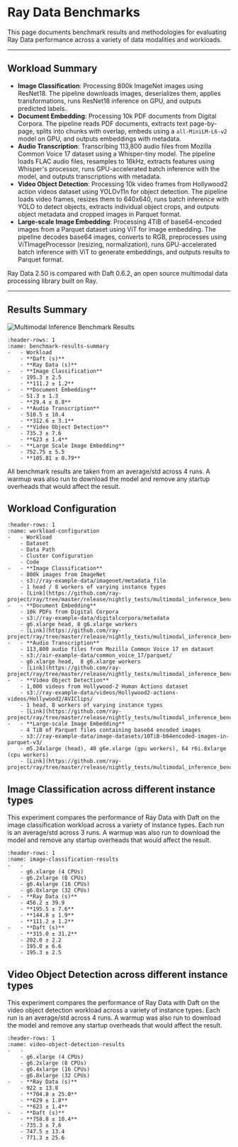 # Ray Data Benchmarks

This page documents benchmark results and methodologies for evaluating Ray Data performance across a variety of data modalities and workloads.

---

## Workload Summary

- **Image Classification**: Processing 800k ImageNet images using ResNet18. The pipeline downloads images, deserializes them, applies transformations, runs ResNet18 inference on GPU, and outputs predicted labels.
- **Document Embedding**: Processing 10k PDF documents from Digital Corpora. The pipeline reads PDF documents, extracts text page-by-page, splits into chunks with overlap, embeds using a `all-MiniLM-L6-v2` model on GPU, and outputs embeddings with metadata.
- **Audio Transcription**: Transcribing 113,800 audio files from Mozilla Common Voice 17 dataset using a Whisper-tiny model. The pipeline loads FLAC audio files, resamples to 16kHz, extracts features using Whisper's processor, runs GPU-accelerated batch inference with the model, and outputs transcriptions with metadata.
- **Video Object Detection**: Processing 10k video frames from Hollywood2 action videos dataset using YOLOv11n for object detection. The pipeline loads video frames, resizes them to 640x640, runs batch inference with YOLO to detect objects, extracts individual object crops, and outputs object metadata and cropped images in Parquet format.
- **Large-scale Image Embedding**: Processing 4TiB of base64-encoded images from a Parquet dataset using ViT for image embedding. The pipeline decodes base64 images, converts to RGB, preprocesses using ViTImageProcessor (resizing, normalization), runs GPU-accelerated batch inference with ViT to generate embeddings, and outputs results to Parquet format.

Ray Data 2.50 is compared with Daft 0.6.2, an open source multimodal data processing library built on Ray.

---

## Results Summary

![Multimodal Inference Benchmark Results](/data/images/multimodal_inference_results.png)

```{list-table}
:header-rows: 1
:name: benchmark-results-summary
-   - Workload
    - **Daft (s)**
    - **Ray Data (s)**
-   - **Image Classification**
    - 195.3 ± 2.5
    - **111.2 ± 1.2**
-   - **Document Embedding**
    - 51.3 ± 1.3
    - **29.4 ± 0.8**
-   - **Audio Transcription**
    - 510.5 ± 10.4
    - **312.6 ± 3.1**
-   - **Video Object Detection**
    - 735.3 ± 7.6
    - **623 ± 1.4**
-   - **Large Scale Image Embedding**
    - 752.75 ± 5.5
    - **105.81 ± 0.79**
```


All benchmark results are taken from an average/std across 4 runs. A warmup was also run to download the model and remove any startup overheads that would affect the result.


## Workload Configuration


```{list-table}
:header-rows: 1
:name: workload-configuration
-   - Workload
    - Dataset
    - Data Path
    - Cluster Configuration
    - Code
-   - **Image Classification**
    - 800k images from ImageNet
    - s3://ray-example-data/imagenet/metadata_file
    - 1 head / 8 workers of varying instance types
    - [Link](https://github.com/ray-project/ray/tree/master/release/nightly_tests/multimodal_inference_benchmarks/image_classification)
-   - **Document Embedding**
    - 10k PDFs from Digital Corpora
    - s3://ray-example-data/digitalcorpora/metadata
    - g6.xlarge head, 8 g6.xlarge workers
    - [Link](https://github.com/ray-project/ray/tree/master/release/nightly_tests/multimodal_inference_benchmarks/document_embedding)
-   - **Audio Transcription**
    - 113,800 audio files from Mozilla Common Voice 17 en dataset
    - s3://air-example-data/common_voice_17/parquet/
    - g6.xlarge head,  8 g6.xlarge workers
    - [Link](https://github.com/ray-project/ray/tree/master/release/nightly_tests/multimodal_inference_benchmarks/audio_transcription)
-   - **Video Object Detection**
    - 1,000 videos from Hollywood-2 Human Actions dataset
    - s3://ray-example-data/videos/Hollywood2-actions-videos/Hollywood2/AVIClips/
    - 1 head, 8 workers of varying instance types
    - [Link](https://github.com/ray-project/ray/tree/master/release/nightly_tests/multimodal_inference_benchmarks/video_object_detection)
-   - **Large-scale Image Embedding**
    - 4 TiB of Parquet files containing base64 encoded images
    - s3://ray-example-data/image-datasets/10TiB-b64encoded-images-in-parquet-v3/
    - m5.24xlarge (head), 40 g6e.xlarge (gpu workers), 64 r6i.8xlarge (cpu workers)
    - [Link](https://github.com/ray-project/ray/tree/master/release/nightly_tests/multimodal_inference_benchmarks/large_image_embedding)
```

## Image Classification across different instance types

This experiment compares the performance of Ray Data with Daft on the image classification workload across a variety of instance types. Each run is an average/std across 3 runs. A warmup was also run to download the model and remove any startup overheads that would affect the result.

```{list-table}
:header-rows: 1
:name: image-classification-results
-   -
    - g6.xlarge (4 CPUs)
    - g6.2xlarge (8 CPUs)
    - g6.4xlarge (16 CPUs)
    - g6.8xlarge (32 CPUs)
-   - **Ray Data (s)**
    - 456.2 ± 39.9
    - **195.5 ± 7.6**
    - **144.8 ± 1.9**
    - **111.2 ± 1.2**
-   - **Daft (s)**
    - **315.0 ± 31.2**
    - 202.0 ± 2.2
    - 195.0 ± 6.6
    - 195.3 ± 2.5
```

## Video Object Detection across different instance types

This experiment compares the performance of Ray Data with Daft on the video object detection workload across a variety of instance types. Each run is an average/std across 4 runs. A warmup was also run to download the model and remove any startup overheads that would affect the result.



```{list-table}
:header-rows: 1
:name: video-object-detection-results
-   -
    - g6.xlarge (4 CPUs)
    - g6.2xlarge (8 CPUs)
    - g6.4xlarge (16 CPUs)
    - g6.8xlarge (32 CPUs)
-   - **Ray Data (s)**
    - 922 ± 13.8
    - **704.8 ± 25.0**
    - **629 ± 1.8**
    - **623 ± 1.4**
-   - **Daft (s)**
    - **758.8 ± 10.4**
    - 735.3 ± 7.6
    - 747.5 ± 13.4
    - 771.3 ± 25.6
```
